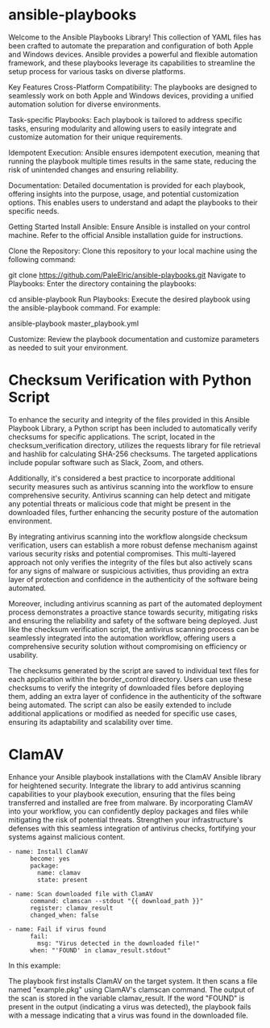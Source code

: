 # ansible-playbooks

Welcome to the Ansible Playbooks Library! This collection of YAML files has been crafted to automate the preparation and configuration of both Apple and Windows devices. Ansible provides a powerful and flexible automation framework, and these playbooks leverage its capabilities to streamline the setup process for various tasks on diverse platforms.

Key Features
Cross-Platform Compatibility: The playbooks are designed to seamlessly work on both Apple and Windows devices, providing a unified automation solution for diverse environments.

Task-specific Playbooks: Each playbook is tailored to address specific tasks, ensuring modularity and allowing users to easily integrate and customize automation for their unique requirements.

Idempotent Execution: Ansible ensures idempotent execution, meaning that running the playbook multiple times results in the same state, reducing the risk of unintended changes and ensuring reliability.

Documentation: Detailed documentation is provided for each playbook, offering insights into the purpose, usage, and potential customization options. This enables users to understand and adapt the playbooks to their specific needs.

Getting Started
Install Ansible: Ensure Ansible is installed on your control machine. Refer to the official Ansible installation guide for instructions.

Clone the Repository: Clone this repository to your local machine using the following command:

git clone https://github.com/PaleElric/ansible-playbooks.git
Navigate to Playbooks: Enter the directory containing the playbooks:

cd ansible-playbook
Run Playbooks: Execute the desired playbook using the ansible-playbook command. For example:

ansible-playbook master_playbook.yml

Customize: Review the playbook documentation and customize parameters as needed to suit your environment.

# Checksum Verification with Python Script

To enhance the security and integrity of the files provided in this Ansible Playbook Library, a Python script has been included to automatically verify checksums for specific applications. The script, located in the checksum_verification directory, utilizes the requests library for file retrieval and hashlib for calculating SHA-256 checksums. The targeted applications include popular software such as Slack, Zoom, and others.

Additionally, it's considered a best practice to incorporate additional security measures such as antivirus scanning into the workflow to ensure comprehensive security. Antivirus scanning can help detect and mitigate any potential threats or malicious code that might be present in the downloaded files, further enhancing the security posture of the automation environment.

By integrating antivirus scanning into the workflow alongside checksum verification, users can establish a more robust defense mechanism against various security risks and potential compromises. This multi-layered approach not only verifies the integrity of the files but also actively scans for any signs of malware or suspicious activities, thus providing an extra layer of protection and confidence in the authenticity of the software being automated.

Moreover, including antivirus scanning as part of the automated deployment process demonstrates a proactive stance towards security, mitigating risks and ensuring the reliability and safety of the software being deployed. Just like the checksum verification script, the antivirus scanning process can be seamlessly integrated into the automation workflow, offering users a comprehensive security solution without compromising on efficiency or usability.

The checksums generated by the script are saved to individual text files for each application within the border_control directory. Users can use these checksums to verify the integrity of downloaded files before deploying them, adding an extra layer of confidence in the authenticity of the software being automated. The script can also be easily extended to include additional applications or modified as needed for specific use cases, ensuring its adaptability and scalability over time.

# ClamAV

Enhance your Ansible playbook installations with the ClamAV Ansible library for heightened security. Integrate the library to add antivirus scanning capabilities to your playbook execution, ensuring that the files being transferred and installed are free from malware. By incorporating ClamAV into your workflow, you can confidently deploy packages and files while mitigating the risk of potential threats. Strengthen your infrastructure's defenses with this seamless integration of antivirus checks, fortifying your systems against malicious content.

```
- name: Install ClamAV
      become: yes
      package:
        name: clamav
        state: present

- name: Scan downloaded file with ClamAV
      command: clamscan --stdout "{{ download_path }}"
      register: clamav_result
      changed_when: false

- name: Fail if virus found
      fail:
        msg: "Virus detected in the downloaded file!"
      when: "'FOUND' in clamav_result.stdout"
```

In this example:

The playbook first installs ClamAV on the target system.
It then scans a file named "example.pkg" using ClamAV's clamscan command.
The output of the scan is stored in the variable clamav_result.
If the word "FOUND" is present in the output (indicating a virus was detected), the playbook fails with a message indicating that a virus was found in the downloaded file.
